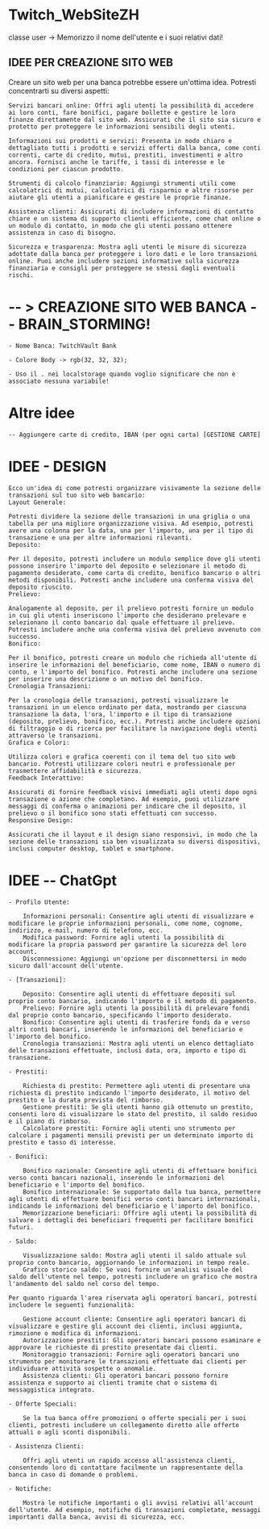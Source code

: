 # Twitch_WebSiteZH

classe user -> Memorizzo il nome dell'utente e i suoi relativi dati!

## IDEE PER CREAZIONE SITO WEB
Creare un sito web per una banca potrebbe essere un'ottima idea. Potresti concentrarti su diversi aspetti:

    Servizi bancari online: Offri agli utenti la possibilità di accedere ai loro conti, fare bonifici, pagare bollette e gestire le loro finanze direttamente dal sito web. Assicurati che il sito sia sicuro e protetto per proteggere le informazioni sensibili degli utenti.

    Informazioni sui prodotti e servizi: Presenta in modo chiaro e dettagliato tutti i prodotti e servizi offerti dalla banca, come conti correnti, carte di credito, mutui, prestiti, investimenti e altro ancora. Fornisci anche le tariffe, i tassi di interesse e le condizioni per ciascun prodotto.

    Strumenti di calcolo finanziario: Aggiungi strumenti utili come calcolatrici di mutui, calcolatrici di risparmio e altre risorse per aiutare gli utenti a pianificare e gestire le proprie finanze.

    Assistenza clienti: Assicurati di includere informazioni di contatto chiare e un sistema di supporto clienti efficiente, come chat online o un modulo di contatto, in modo che gli utenti possano ottenere assistenza in caso di bisogno.

    Sicurezza e trasparenza: Mostra agli utenti le misure di sicurezza adottate dalla banca per proteggere i loro dati e le loro transazioni online. Puoi anche includere sezioni informative sulla sicurezza finanziaria e consigli per proteggere se stessi dagli eventuali rischi.

# -- > CREAZIONE SITO WEB BANCA -- BRAIN_STORMING!

    - Nome Banca: TwitchVault Bank

    - Colore Body -> rgb(32, 32, 32);

    - Uso il . nei localstorage quando voglio significare che non è associato nessuna variabile!

# Altre idee

    -- Aggiungere carte di credito, IBAN (per ogni carta) [GESTIONE CARTE]

# IDEE - DESIGN
    Ecco un'idea di come potresti organizzare visivamente la sezione delle transazioni sul tuo sito web bancario:
    Layout Generale:

    Potresti dividere la sezione delle transazioni in una griglia o una tabella per una migliore organizzazione visiva. Ad esempio, potresti avere una colonna per la data, una per l'importo, una per il tipo di transazione e una per altre informazioni rilevanti.
    Deposito:

    Per il deposito, potresti includere un modulo semplice dove gli utenti possono inserire l'importo del deposito e selezionare il metodo di pagamento desiderato, come carta di credito, bonifico bancario o altri metodi disponibili. Potresti anche includere una conferma visiva del deposito riuscito.
    Prelievo:

    Analogamente al deposito, per il prelievo potresti fornire un modulo in cui gli utenti inseriscono l'importo che desiderano prelevare e selezionano il conto bancario dal quale effettuare il prelievo. Potresti includere anche una conferma visiva del prelievo avvenuto con successo.
    Bonifico:

    Per il bonifico, potresti creare un modulo che richieda all'utente di inserire le informazioni del beneficiario, come nome, IBAN o numero di conto, e l'importo del bonifico. Potresti anche includere una sezione per inserire una descrizione o un motivo del bonifico.
    Cronologia Transazioni:

    Per la cronologia delle transazioni, potresti visualizzare le transazioni in un elenco ordinato per data, mostrando per ciascuna transazione la data, l'ora, l'importo e il tipo di transazione (deposito, prelievo, bonifico, ecc.). Potresti anche includere opzioni di filtraggio o di ricerca per facilitare la navigazione degli utenti attraverso le transazioni.
    Grafica e Colori:

    Utilizza colori e grafica coerenti con il tema del tuo sito web bancario. Potresti utilizzare colori neutri e professionale per trasmettere affidabilità e sicurezza.
    Feedback Interattivo:

    Assicurati di fornire feedback visivi immediati agli utenti dopo ogni transazione o azione che completano. Ad esempio, puoi utilizzare messaggi di conferma o animazioni per indicare che il deposito, il prelievo o il bonifico sono stati effettuati con successo.
    Responsive Design:

    Assicurati che il layout e il design siano responsivi, in modo che la sezione delle transazioni sia ben visualizzata su diversi dispositivi, inclusi computer desktop, tablet e smartphone.

# IDEE -- ChatGpt
    - Profilo Utente:

        Informazioni personali: Consentire agli utenti di visualizzare e modificare le proprie informazioni personali, come nome, cognome, indirizzo, e-mail, numero di telefono, ecc.
        Modifica password: Fornire agli utenti la possibilità di modificare la propria password per garantire la sicurezza del loro account.
        Disconnessione: Aggiungi un'opzione per disconnettersi in modo sicuro dall'account dell'utente.

    - [Transazioni]:

        Deposito: Consentire agli utenti di effettuare depositi sul proprio conto bancario, indicando l'importo e il metodo di pagamento.
        Prelievo: Fornire agli utenti la possibilità di prelevare fondi dal proprio conto bancario, specificando l'importo desiderato.
        Bonifico: Consentire agli utenti di trasferire fondi da e verso altri conti bancari, inserendo le informazioni del beneficiario e l'importo del bonifico.
        Cronologia transazioni: Mostra agli utenti un elenco dettagliato delle transazioni effettuate, inclusi data, ora, importo e tipo di transazione.

    - Prestiti:

        Richiesta di prestito: Permettere agli utenti di presentare una richiesta di prestito indicando l'importo desiderato, il motivo del prestito e la durata prevista del rimborso.
        Gestione prestiti: Se gli utenti hanno già ottenuto un prestito, consenti loro di visualizzare lo stato del prestito, il saldo residuo e il piano di rimborso.
        Calcolatore prestiti: Fornire agli utenti uno strumento per calcolare i pagamenti mensili previsti per un determinato importo di prestito e tasso di interesse.

    - Bonifici:

        Bonifico nazionale: Consentire agli utenti di effettuare bonifici verso conti bancari nazionali, inserendo le informazioni del beneficiario e l'importo del bonifico.
        Bonifico internazionale: Se supportato dalla tua banca, permettere agli utenti di effettuare bonifici verso conti bancari internazionali, indicando le informazioni del beneficiario e l'importo del bonifico.
        Memorizzazione beneficiari: Offrire agli utenti la possibilità di salvare i dettagli dei beneficiari frequenti per facilitare bonifici futuri.

    - Saldo:

        Visualizzazione saldo: Mostra agli utenti il saldo attuale sul proprio conto bancario, aggiornando le informazioni in tempo reale.
        Grafico storico saldo: Se vuoi fornire un'analisi visuale del saldo dell'utente nel tempo, potresti includere un grafico che mostra l'andamento del saldo nel corso del tempo.

    Per quanto riguarda l'area riservata agli operatori bancari, potresti includere le seguenti funzionalità:

        Gestione account cliente: Consentire agli operatori bancari di visualizzare e gestire gli account dei clienti, inclusi aggiunta, rimozione o modifica di informazioni.
        Autorizzazione prestiti: Gli operatori bancari possono esaminare e approvare le richieste di prestito presentate dai clienti.
        Monitoraggio transazioni: Fornire agli operatori bancari uno strumento per monitorare le transazioni effettuate dai clienti per individuare attività sospette o anomalie.
        Assistenza clienti: Gli operatori bancari possono fornire assistenza e supporto ai clienti tramite chat o sistema di messaggistica integrato.

    - Offerte Speciali:

        Se la tua banca offre promozioni o offerte speciali per i suoi clienti, potresti includere un collegamento diretto alle offerte attuali o agli sconti disponibili.

    - Assistenza Clienti:

        Offri agli utenti un rapido accesso all'assistenza clienti, consentendo loro di contattare facilmente un rappresentante della banca in caso di domande o problemi.
    
    - Notifiche:

        Mostra le notifiche importanti o gli avvisi relativi all'account dell'utente. Ad esempio, notifiche di transazioni completate, messaggi importanti dalla banca, avvisi di sicurezza, ecc.


